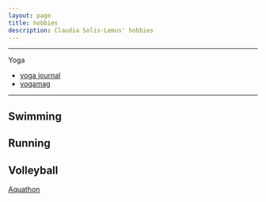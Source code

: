 ```yaml
---
layout: page
title: hobbies
description: Claudia Solis-Lemus' hobbies
---
```


---
Yoga
- [yoga journal](http://www.yogajournal.com/)
- [yogamag](http://www.yogamag.net/)

---
Swimming
---
Running
---
Volleyball
---
[Aquathon](http://www.madisonaquathon.com/)
